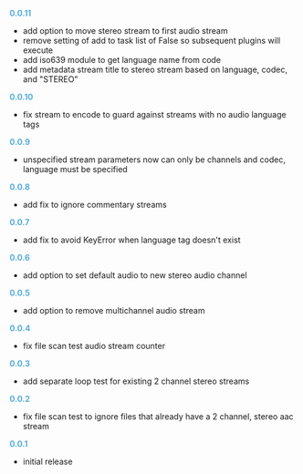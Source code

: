 
**<span style="color:#56adda">0.0.11</span>**
- add option to move stereo stream to first audio stream
- remove setting of add to task list of False so subsequent plugins will execute
- add iso639 module to get language name from code
- add metadata stream title to stereo stream based on language, codec, and "STEREO"

**<span style="color:#56adda">0.0.10</span>**
- fix stream to encode to guard against streams with no audio language tags

**<span style="color:#56adda">0.0.9</span>**
- unspecified stream parameters now can only be channels and codec, language must be specified

**<span style="color:#56adda">0.0.8</span>**
- add fix to ignore commentary streams

**<span style="color:#56adda">0.0.7</span>**
- add fix to avoid KeyError when language tag doesn't exist

**<span style="color:#56adda">0.0.6</span>**
- add option to set default audio to new stereo audio channel

**<span style="color:#56adda">0.0.5</span>**
- add option to remove multichannel audio stream

**<span style="color:#56adda">0.0.4</span>**
- fix file scan test audio stream counter

**<span style="color:#56adda">0.0.3</span>**
- add separate loop test for existing 2 channel stereo streams

**<span style="color:#56adda">0.0.2</span>**
- fix file scan test to ignore files that already have a 2 channel, stereo aac stream

**<span style="color:#56adda">0.0.1</span>**
- initial release
